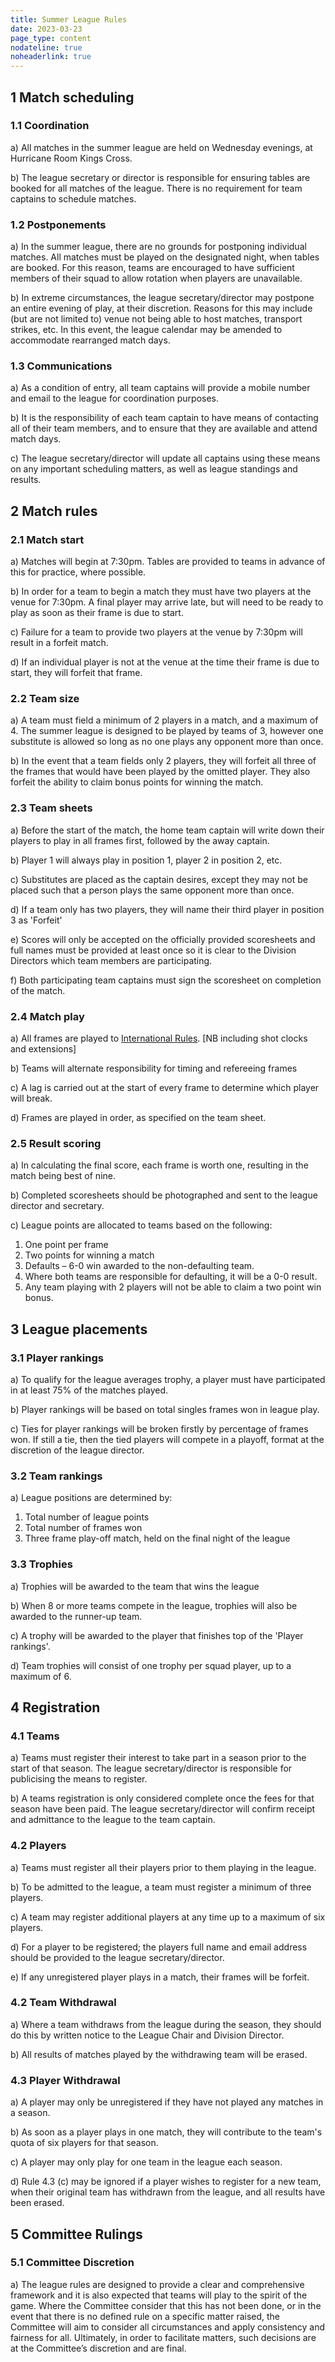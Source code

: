 ```yaml
---
title: Summer League Rules
date: 2023-03-23
page_type: content
nodateline: true
noheaderlink: true
---
```


## 1 Match scheduling
### 1.1 Coordination
a) All matches in the summer league are held on Wednesday evenings, at Hurricane Room Kings Cross.

b) The league secretary or director is responsible for ensuring tables are booked for all matches of the league.
There is no requirement for team captains to schedule matches.
### 1.2 Postponements
a) In the summer league, there are no grounds for postponing individual matches. All matches must be played on the designated night, when tables are booked. For this reason, teams are encouraged to have sufficient members of their squad to allow rotation when players are unavailable.

b) In extreme circumstances, the league secretary/director may postpone an entire evening of play, at their discretion. Reasons for this may include (but are not limited to) venue not being able to host matches, transport strikes, etc. In this event, the league calendar may be amended to accommodate rearranged match days.
### 1.3 Communications
a) As a condition of entry, all team captains will provide a mobile number and email to the league for coordination purposes.

b) It is the responsibility of each team captain to have means of contacting all of their team members, and to ensure that they are available and attend match days.

c) The league secretary/director will update all captains using these means on any important scheduling matters, as well as league standings and results.
## 2 Match rules
### 2.1 Match start
a) Matches will begin at 7:30pm. Tables are provided to teams in advance of this for practice, where possible.

b) In order for a team to begin a match they must have two players at the venue for 7:30pm. A final player may arrive late, but will need to be ready to play as soon as their frame is due to start.

c) Failure for a team to provide two players at the venue by 7:30pm will result in a forfeit match.

d) If an individual player is not at the venue at the time their frame is due to start, they will forfeit that frame.

### 2.2 Team size
a) A team must field a minimum of 2 players in a match, and a maximum of 4. The summer league is designed to be played by teams of 3, however one substitute is allowed so long as no one plays any opponent more than once.

b) In the event that a team fields only 2 players, they will forfeit all three of the frames that would have been played by the omitted player. They also forfeit the ability to claim bonus points for winning the match.

### 2.3 Team sheets
a) Before the start of the match, the home team captain will write down their players to play in all frames first, followed by the away captain.

b) Player 1 will always play in position 1, player 2 in position 2, etc.

c) Substitutes are placed as the captain desires, except they may not be placed such that a person plays the same opponent more than once.

d) If a team only has two players, they will name their third player in position 3 as 'Forfeit'

e) Scores will only be accepted on the officially provided scoresheets and full names must be provided at least once so it is clear to the Division Directors which team members are participating.

f) Both participating team captains must sign the scoresheet on completion of the match.

### 2.4 Match play
a) All frames are played to [International Rules](https://www.epa.org.uk/rules/international_2b.php#gsc.tab=0). [NB including shot clocks and extensions]

b) Teams will alternate responsibility for timing and refereeing frames

c) A lag is carried out at the start of every frame to determine which player will break.

d) Frames are played in order, as specified on the team sheet.

### 2.5 Result scoring
a) In calculating the final score, each frame is worth one, resulting in the match being best of nine.

b) Completed scoresheets should be photographed and sent to the league director and secretary.

c) League points are allocated to teams based on the following:
1. One point per frame
2. Two points for winning a match
3. Defaults – 6-0 win awarded to the non-defaulting team.
4. Where both teams are responsible for defaulting, it will be a 0-0 result.
5. Any team playing with 2 players will not be able to claim a two point win bonus.
## 3 League placements
### 3.1 Player rankings
a)  To qualify for the league averages trophy, a player must have participated in at least 75% of the matches played.

b) Player rankings will be based on total singles frames won in league play.

c) Ties for player rankings will be broken firstly by percentage of frames won. If still a tie, then the tied players will compete in a playoff, format at the discretion of the league director.
### 3.2 Team rankings
a) League positions are determined by:
1. Total number of league points
2. Total number of frames won
3. Three frame play-off match, held on the final night of the league
### 3.3 Trophies
a) Trophies will be awarded to the team that wins the league

b) When 8 or more teams compete in the league, trophies will also be awarded to the runner-up team.

c) A trophy will be awarded to the player that finishes top of the 'Player rankings'.

d) Team trophies will consist of one trophy per squad player, up to a maximum of 6.
## 4 Registration
### 4.1 Teams
a) Teams must register their interest to take part in a season prior to the start of that season. The league secretary/director is responsible for publicising the means to register.

b) A teams registration is only considered complete once the fees for that season have been paid. The league secretary/director will confirm receipt and admittance to the league to the team captain.
### 4.2 Players
a) Teams must register all their players prior to them playing in the league.

b) To be admitted to the league, a team must register a minimum of three players.

c) A team may register additional players at any time up to a maximum of six players.

d) For a player to be registered; the players full name and email address should be provided to the league secretary/director.

e) If any unregistered player plays in a match, their frames will be forfeit.
### 4.2 Team Withdrawal
a) Where a team withdraws from the league during the season, they should do this by written notice to the League Chair and Division Director.

b) All results of matches played by the withdrawing team will be erased.
### 4.3 Player Withdrawal
a) A player may only be unregistered if they have not played any matches in a season.

b) As soon as a player plays in one match, they will contribute to the team's quota of six players for that season.

c) A player may only play for one team in the league each season.

d) Rule 4.3 (c) may be ignored if a player wishes to register for a new team, when their original team has withdrawn from the league, and all results have been erased.
## 5 Committee Rulings
### 5.1 Committee Discretion
a) The league rules are designed to provide a clear and comprehensive framework and it is also expected that teams will play to the spirit of the game. Where the Committee consider that this has not been done, or in the event that there is no defined rule on a specific matter raised, the Committee will aim to consider all circumstances and apply consistency and fairness for all. Ultimately, in order to facilitate matters, such decisions are at the Committee’s discretion and are final.
